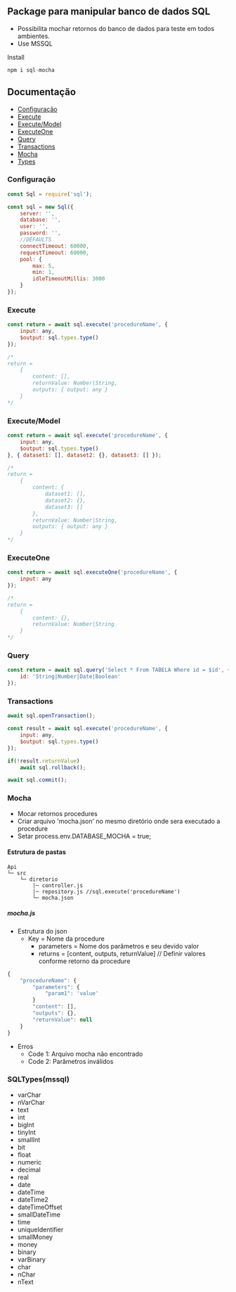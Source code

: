 ## Package para manipular banco de dados SQL
* Possibilita mochar retornos do banco de dados para teste em todos ambientes.
* Use MSSQL

Install
```js
npm i sql-mocha
```

## Documentação

* [Configuração](#Configuração)
* [Execute](#Execute)
* [Execute/Model](#Execute/Model)
* [ExecuteOne](#ExecuteOne)
* [Query](#Query)
* [Transactions](#Transactions)
* [Mocha](#Mocha)
* [Types](#SQLTypes(mssql))


### Configuração
```js
const Sql = require('sql');

const sql = new Sql({
    server: '',
    database: '',
    user: '',
    password: '',
    //DEFAULTS
    connectTimeout: 60000,
    requestTimeout: 60000,
    pool: {
        max: 5,
        min: 1,
        idleTimeoutMillis: 3000
    }
});
```

### Execute
```js
const return = await sql.execute('procedureName', {
    input: any,
    $output: sql.types.type()
});

/*
return =
    {
        content: [],
        returnValue: Number|String,
        outputs: { output: any }
    }
*/
```

### Execute/Model
```js
const return = await sql.execute('procedureName', {
    input: any,
    $output: sql.types.type()
}, { dataset1: [], dataset2: {}, dataset3: [] });

/*
return =
    {
        content: {
            dataset1: [], 
            dataset2: {}, 
            dataset3: []
        },
        returnValue: Number|String,
        outputs: { output: any }
    }
*/
```

### ExecuteOne
```js
const return = await sql.executeOne('procedureName', {
    input: any
});

/*
return =
    {
        content: {},
        returnValue: Number|String
    }
*/
```

### Query
```js
const return = await sql.query('Select * From TABELA Where id = $id', {
    id: 'String|Number|Date|Boolean'
});
```

### Transactions
```js
await sql.openTransaction();

const result = await sql.execute('procedureName', {
    input: any,
    $output: sql.types.type()
});

if(!result.returnValue)
    await sql.rollback();

await sql.commit();
```

### Mocha

* Mocar retornos procedures
* Criar arquivo 'mocha.json' no mesmo diretório onde sera executado a procedure
* Setar process.env.DATABASE_MOCHA = true;

#### Estrutura de pastas
```
Api
└─ src
    └─ diretorio
        |─ controller.js
        |─ repository.js //sql.execute('procedureName')
        └─ mocha.json
```

##### mocha.js

* Estrutura do json
    - Key = Nome da procedure
        - parameters = Nome dos parâmetros e seu devido valor
        - returns = [content, outputs, returnValue] // Definir valores conforme retorno da procedure

```js
{
	"procedureName": {
        "parameters": {
            "param1": 'value'
        }
		"content": [],
		"outputs": {},
		"returnValue": null
	}
}
```

* Erros
    - Code 1: Arquivo mocha não encontrado
    - Code 2: Parâmetros inválidos

### SQLTypes(mssql)

* varChar
* nVarChar
* text
* int
* bigInt
* tinyInt
* smallInt
* bit
* float
* numeric
* decimal
* real
* date
* dateTime
* dateTime2
* dateTimeOffset
* smallDateTime
* time
* uniqueIdentifier
* smallMoney
* money
* binary
* varBinary
* char
* nChar
* nText